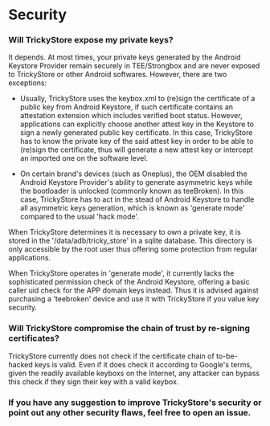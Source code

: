# Security

### Will TrickyStore expose my private keys?

It depends. At most times, your private keys generated by the Android Keystore Provider remain securely in TEE/Strongbox and are never exposed to TrickyStore or other Android softwares. However, there are two exceptions:

* Usually, TrickyStore uses the keybox.xml to (re)sign the certificate of a public key from Android Keystore, if such certificate contains an attestation extension which includes verified boot status. However, applications can explicitly choose another attest key in the Keystore to sign a newly generated public key certificate. In this case, TrickyStore has to know the private key of the said attest key in order to be able to (re)sign the certificate, thus will generate a new attest key or intercept an imported one on the software level.

* On certain brand's devices (such as Oneplus), the OEM disabled the Android Keystore Provider's ability to generate asymmetric keys while the bootloader is unlocked (commonly known as teeBroken). In this case, TrickyStore has to act in the stead of Android Keystore to handle all asymmetric keys generation, which is known as 'generate mode' compared to the usual 'hack mode'.

When TrickyStore determines it is necessary to own a private key, it is stored in the '/data/adb/tricky_store' in a sqlite database. This directory is only accessible by the root user thus offering some protection from regular applications.

When TrickyStore operates in 'generate mode', it currently lacks the sophisticated permission check of the Android Keystore, offering a basic caller uid check for the APP domain keys instead. Thus it is advised against purchasing a 'teebroken' device and use it with TrickyStore if you value key security.

### Will TrickyStore compromise the chain of trust by re-signing certificates?

TrickyStore currently does not check if the certificate chain of to-be-hacked keys is valid. Even if it does check it according to Google's terms, given the readily available keyboxs on the Internet, any attacker can bypass this check if they sign their key with a valid keybox.

### If you have any suggestion to improve TrickyStore's security or point out any other security flaws, feel free to open an issue.
